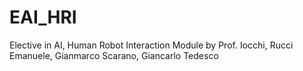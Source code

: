 # EAI_HRI
Elective in AI, Human Robot Interaction Module by Prof. Iocchi, Rucci Emanuele, Gianmarco Scarano, Giancarlo Tedesco
